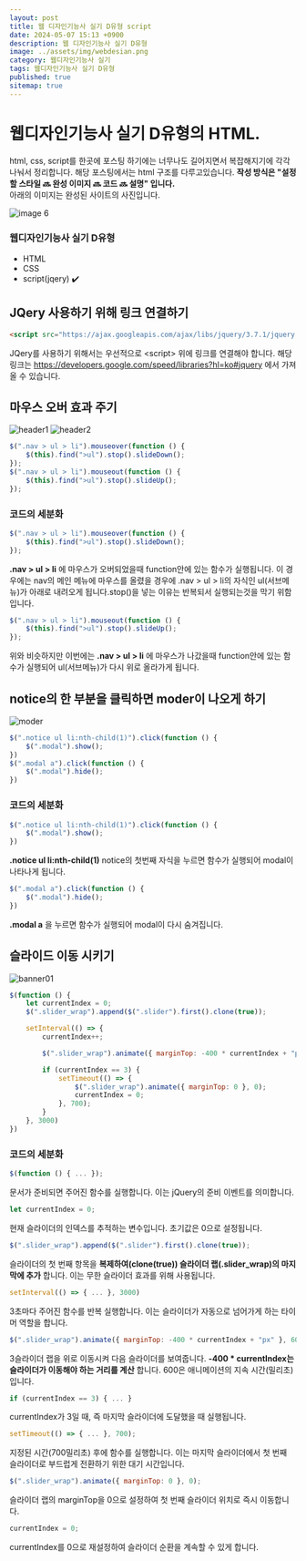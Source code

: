 ```yaml
---
layout: post
title: 웹 디자인기능사 실기 D유형 script
date: 2024-05-07 15:13 +0900
description: 웹 디자인기능사 실기 D유형
image: ../assets/img/webdesian.png
category: 웹디자인기능사 실기
tags: 웹디자인기능사 실기 D유형
published: true
sitemap: true
---
```


# 웹디자인기능사 실기 D유형의 HTML.
html, css, script를 한곳에 포스팅 하기에는 너무나도 길어지면서 복잡해지기에 각각 나눠서 정리합니다.
해당 포스팅에서는 html 구조를 다루고있습니다. __작성 방식은 "설정할 스타일 🔜 완성 이미지 🔜 코드 🔜 설명" 입니다.__ <br />
아래의 이미지는 완성된 사이트의 사진입니다. <br />

![image 6](https://github.com/sunhew/sunhew.github.io/assets/161446039/7bb6ce69-fb40-453c-9c13-9953007e8e6e)


### __웹디자인기능사 실기 D유형__
* HTML  <br/>
* CSS <br/>
* script(jqery) ✔️<br/>

## __JQery 사용하기 위해 링크 연결하기__<br/>

```html
<script src="https://ajax.googleapis.com/ajax/libs/jquery/3.7.1/jquery.min.js"></script>
```

JQery를 사용하기 위해서는 우선적으로 &lt;script&gt; 위에 링크를 연결해야 합니다. 해당 링크는 <https://developers.google.com/speed/libraries?hl=ko#jquery> 에서 가져올 수 있습니다.<br/>

## __마우스 오버 효과 주기__

![header1](https://github.com/sunhew/sunhew.github.io/assets/161446039/9b38a073-c4c8-4d35-bd93-7627a5781602)
![header2](https://github.com/sunhew/sunhew.github.io/assets/161446039/6228ede6-a1a9-4bb4-8526-c9565421de14)

```javascript
$(".nav > ul > li").mouseover(function () {
    $(this).find(">ul").stop().slideDown();
});
$(".nav > ul > li").mouseout(function () {
    $(this).find(">ul").stop().slideUp();
});
```

### __코드의 세분화__

```javascript
$(".nav > ul > li").mouseover(function () {
    $(this).find(">ul").stop().slideDown();
});
```
__.nav > ul > li__ 에 마우스가 오버되었을때 function안에 있는 함수가 실행됩니다. 이 경우에는 nav의 메인 메뉴에 마우스를 올렸을 경우에 .nav > ul > li의 자식인 ul(서브메뉴)가 아래로 내려오게 됩니다.stop()을 넣는 이유는 반복되서 실행되는것을 막기 위함입니다.<br/>

```javascript
$(".nav > ul > li").mouseout(function () {
    $(this).find(">ul").stop().slideUp();
});
```

위와 비슷하지만 이번에는 __.nav > ul > li__ 에 마우스가 나갔을때 function안에 있는 함수가 실행되어 ul(서브메뉴)가 다시 위로 올라가게 됩니다. <br/>

## __notice의 한 부분을 클릭하면 moder이 나오게 하기__

![moder](https://github.com/sunhew/sunhew.github.io/assets/161446039/dd58d802-930f-4d40-b555-75b57d4f1e85)

```javascript
$(".notice ul li:nth-child(1)").click(function () {
    $(".modal").show();
})
$(".modal a").click(function () {
    $(".modal").hide();
})
```

### __코드의 세분화__

```javascript
$(".notice ul li:nth-child(1)").click(function () {
    $(".modal").show();
})
```

__.notice ul li:nth-child(1)__ notice의 첫번째 자식을 누르면 함수가 실행되어 modal이 나타나게 됩니다.<br/>


```javascript
$(".modal a").click(function () {
    $(".modal").hide();
})
```
__.modal a__ 을 누르면 함수가 실행되어 modal이 다시 숨겨집니다.<br/>

## __슬라이드 이동 시키기__

![banner01](https://github.com/sunhew/sunhew.github.io/assets/161446039/ab0c2108-d475-4058-8949-d85cb46cb69f)

```javascript
$(function () {
    let currentIndex = 0;
    $(".slider_wrap").append($(".slider").first().clone(true));

    setInterval(() => {
        currentIndex++;

        $(".slider_wrap").animate({ marginTop: -400 * currentIndex + "px" }, 600);

        if (currentIndex == 3) {
            setTimeout(() => {
                $(".slider_wrap").animate({ marginTop: 0 }, 0);
                currentIndex = 0;
            }, 700);
        }
    }, 3000)
})
```

### __코드의 세분화__

```javascript
$(function () { ... });
```

문서가 준비되면 주어진 함수를 실행합니다. 이는 jQuery의 준비 이벤트를 의미합니다.<br/>


```javascript
let currentIndex = 0;
```
현재 슬라이더의 인덱스를 추적하는 변수입니다. 초기값은 0으로 설정됩니다.<br/>

```javascript
$(".slider_wrap").append($(".slider").first().clone(true));
```
슬라이더의 첫 번째 항목을 __복제하여(clone(true)) 슬라이더 랩(.slider_wrap)의 마지막에 추가__ 합니다. 이는 무한 슬라이더 효과를 위해 사용됩니다.<br/>

```javascript
setInterval(() => { ... }, 3000)
```
3초마다 주어진 함수를 반복 실행합니다. 이는 슬라이더가 자동으로 넘어가게 하는 타이머 역할을 합니다.<br/>

```javascript
$(".slider_wrap").animate({ marginTop: -400 * currentIndex + "px" }, 600);
```
3슬라이더 랩을 위로 이동시켜 다음 슬라이더를 보여줍니다. __-400 * currentIndex는 슬라이더가 이동해야 하는 거리를 계산__ 합니다. 600은 애니메이션의 지속 시간(밀리초)입니다.<br/>

```javascript
if (currentIndex == 3) { ... }
```
currentIndex가 3일 때, 즉 마지막 슬라이더에 도달했을 때 실행됩니다.<br/>

```javascript
setTimeout(() => { ... }, 700);
```
지정된 시간(700밀리초) 후에 함수를 실행합니다. 이는 마지막 슬라이더에서 첫 번째 슬라이더로 부드럽게 전환하기 위한 대기 시간입니다.<br/>

```javascript
$(".slider_wrap").animate({ marginTop: 0 }, 0);
```
슬라이더 랩의 marginTop을 0으로 설정하여 첫 번째 슬라이더 위치로 즉시 이동합니다.<br/>

```javascript
currentIndex = 0;
```
currentIndex를 0으로 재설정하여 슬라이더 순환을 계속할 수 있게 합니다.<br/>